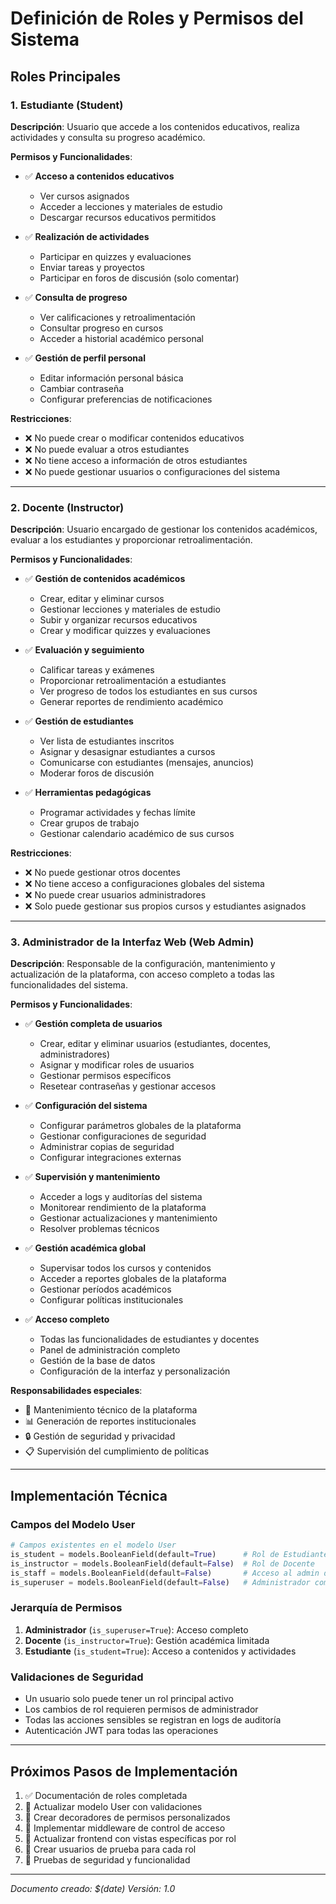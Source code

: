 # Definición de Roles y Permisos del Sistema

## Roles Principales

### 1. Estudiante (Student)
**Descripción**: Usuario que accede a los contenidos educativos, realiza actividades y consulta su progreso académico.

**Permisos y Funcionalidades**:
- ✅ **Acceso a contenidos educativos**
  - Ver cursos asignados
  - Acceder a lecciones y materiales de estudio
  - Descargar recursos educativos permitidos
  
- ✅ **Realización de actividades**
  - Participar en quizzes y evaluaciones
  - Enviar tareas y proyectos
  - Participar en foros de discusión (solo comentar)
  
- ✅ **Consulta de progreso**
  - Ver calificaciones y retroalimentación
  - Consultar progreso en cursos
  - Acceder a historial académico personal
  
- ✅ **Gestión de perfil personal**
  - Editar información personal básica
  - Cambiar contraseña
  - Configurar preferencias de notificaciones

**Restricciones**:
- ❌ No puede crear o modificar contenidos educativos
- ❌ No puede evaluar a otros estudiantes
- ❌ No tiene acceso a información de otros estudiantes
- ❌ No puede gestionar usuarios o configuraciones del sistema

---

### 2. Docente (Instructor)
**Descripción**: Usuario encargado de gestionar los contenidos académicos, evaluar a los estudiantes y proporcionar retroalimentación.

**Permisos y Funcionalidades**:
- ✅ **Gestión de contenidos académicos**
  - Crear, editar y eliminar cursos
  - Gestionar lecciones y materiales de estudio
  - Subir y organizar recursos educativos
  - Crear y modificar quizzes y evaluaciones
  
- ✅ **Evaluación y seguimiento**
  - Calificar tareas y exámenes
  - Proporcionar retroalimentación a estudiantes
  - Ver progreso de todos los estudiantes en sus cursos
  - Generar reportes de rendimiento académico
  
- ✅ **Gestión de estudiantes**
  - Ver lista de estudiantes inscritos
  - Asignar y desasignar estudiantes a cursos
  - Comunicarse con estudiantes (mensajes, anuncios)
  - Moderar foros de discusión
  
- ✅ **Herramientas pedagógicas**
  - Programar actividades y fechas límite
  - Crear grupos de trabajo
  - Gestionar calendario académico de sus cursos

**Restricciones**:
- ❌ No puede gestionar otros docentes
- ❌ No tiene acceso a configuraciones globales del sistema
- ❌ No puede crear usuarios administradores
- ❌ Solo puede gestionar sus propios cursos y estudiantes asignados

---

### 3. Administrador de la Interfaz Web (Web Admin)
**Descripción**: Responsable de la configuración, mantenimiento y actualización de la plataforma, con acceso completo a todas las funcionalidades del sistema.

**Permisos y Funcionalidades**:
- ✅ **Gestión completa de usuarios**
  - Crear, editar y eliminar usuarios (estudiantes, docentes, administradores)
  - Asignar y modificar roles de usuarios
  - Gestionar permisos específicos
  - Resetear contraseñas y gestionar accesos
  
- ✅ **Configuración del sistema**
  - Configurar parámetros globales de la plataforma
  - Gestionar configuraciones de seguridad
  - Administrar copias de seguridad
  - Configurar integraciones externas
  
- ✅ **Supervisión y mantenimiento**
  - Acceder a logs y auditorías del sistema
  - Monitorear rendimiento de la plataforma
  - Gestionar actualizaciones y mantenimiento
  - Resolver problemas técnicos
  
- ✅ **Gestión académica global**
  - Supervisar todos los cursos y contenidos
  - Acceder a reportes globales de la plataforma
  - Gestionar períodos académicos
  - Configurar políticas institucionales
  
- ✅ **Acceso completo**
  - Todas las funcionalidades de estudiantes y docentes
  - Panel de administración completo
  - Gestión de la base de datos
  - Configuración de la interfaz y personalización

**Responsabilidades especiales**:
- 🔧 Mantenimiento técnico de la plataforma
- 📊 Generación de reportes institucionales
- 🔒 Gestión de seguridad y privacidad
- 📋 Supervisión del cumplimiento de políticas

---

## Implementación Técnica

### Campos del Modelo User
```python
# Campos existentes en el modelo User
is_student = models.BooleanField(default=True)      # Rol de Estudiante
is_instructor = models.BooleanField(default=False)  # Rol de Docente
is_staff = models.BooleanField(default=False)       # Acceso al admin de Django
is_superuser = models.BooleanField(default=False)   # Administrador completo
```

### Jerarquía de Permisos
1. **Administrador** (`is_superuser=True`): Acceso completo
2. **Docente** (`is_instructor=True`): Gestión académica limitada
3. **Estudiante** (`is_student=True`): Acceso a contenidos y actividades

### Validaciones de Seguridad
- Un usuario solo puede tener un rol principal activo
- Los cambios de rol requieren permisos de administrador
- Todas las acciones sensibles se registran en logs de auditoría
- Autenticación JWT para todas las operaciones

---

## Próximos Pasos de Implementación

1. ✅ Documentación de roles completada
2. 🔄 Actualizar modelo User con validaciones
3. 🔄 Crear decoradores de permisos personalizados
4. 🔄 Implementar middleware de control de acceso
5. 🔄 Actualizar frontend con vistas específicas por rol
6. 🔄 Crear usuarios de prueba para cada rol
7. 🔄 Pruebas de seguridad y funcionalidad

---

*Documento creado: $(date)*
*Versión: 1.0*